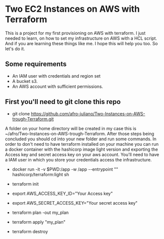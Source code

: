 # Two EC2 Instances on AWS with Terraform

  This is a project for my first provisioning on AWS with terraform. I just needed to learn,
on how to set my infrastructure on AWS with a HCL script. And if you are learning these things like me. I hope this will help you too. So let's do it.

## Some requirements
  * An IAM user with credentials and region set
  * A bucket s3.
  * An AWS account with sufficient permissions.

## First you'll need to git clone this repo 
  * git clone https://github.com/afro-juliano/Two-Instances-on-AWS-trough-Terraform.git

  A folder on your home directory will be created in my case this is ~/afro/Two-Instances-on-AWS-trough-Terraform.
  After those steps being concluded you should cd into your new folder and run some commands. In order to don't need 
  to have terraform installed on your machine you can run a docker container with the hashicorp image light version and exporting the Access key 
  and secret access key on your aws account. You'll need to have a IAM user in which you store your credentials access the infrastructure.

  * docker run -it -v $PWD:/app -w /app --entrypoint "" hashicorp/terraform:light sh
  * terraform init
  * export AWS_ACCESS_KEY_ID="Your Access key"
  * export AWS_SECRET_ACCESS_KEY="Your secret access key"


  * terraform plan -out my_plan



  * terraform apply "my_plan"




  * terraform destroy
